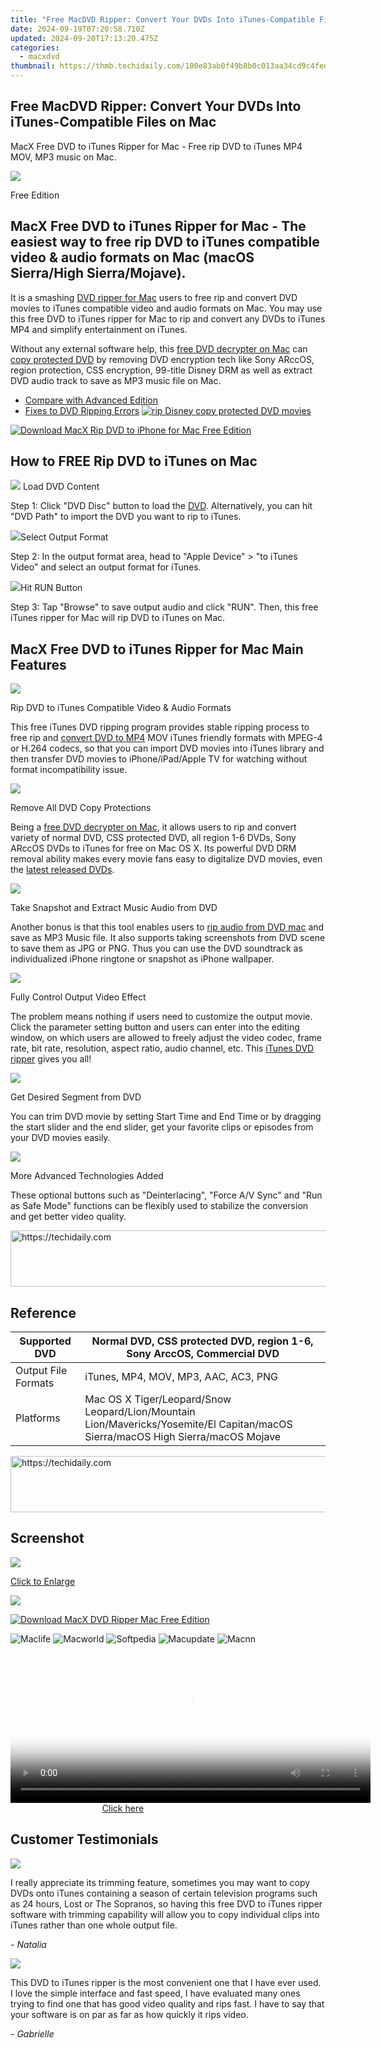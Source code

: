 ```yaml
---
title: "Free MacDVD Ripper: Convert Your DVDs Into iTunes-Compatible Files on Mac"
date: 2024-09-19T07:20:58.710Z
updated: 2024-09-20T17:13:20.475Z
categories:
  - macxdvd
thumbnail: https://thmb.techidaily.com/100e83ab0f49b8b0c013aa34cd9c4fedc9279802bcddc7e9335757b240d0c7a4.jpg
---
```


## Free MacDVD Ripper: Convert Your DVDs Into iTunes-Compatible Files on Mac

MacX Free DVD to iTunes Ripper for Mac \- Free rip DVD to iTunes MP4 MOV, MP3 music on Mac.

![](https://www.macxdvd.com/dvd-to-itunes-ripper-for-mac-free/../face/dvd-itunes-ripper.jpg) 

Free Edition

## MacX Free DVD to iTunes Ripper for Mac - The easiest way to **free rip DVD to iTunes** compatible video & audio formats on Mac (macOS Sierra/High Sierra/Mojave).

It is a smashing [DVD ripper for Mac](https://tools.techidaily.com/macxdvd/products/) users to free rip and convert DVD movies to iTunes compatible video and audio formats on Mac. You may use this free DVD to iTunes ripper for Mac to rip and convert any DVDs to iTunes MP4 and simplify entertainment on iTunes.

Without any external software help, this [free DVD decrypter on Mac](https://tools.techidaily.com/macxdvd/products/) can [copy protected DVD](https://tools.techidaily.com/macxdvd/products/) by removing DVD encryption tech like Sony ARccOS, region protection, CSS encryption, 99-title Disney DRM as well as extract DVD audio track to save as MP3 music file on Mac.

* [Compare with Advanced Edition](https://tools.techidaily.com/macxdvd/products/)
* [Fixes to DVD Ripping Errors](https://tools.techidaily.com/macxdvd/products/)
[![rip Disney copy protected DVD movies](https://www.macxdvd.com/dvd-to-itunes-ripper-for-mac-free/../image/macxdvdpro-banner-mini.jpg)](https://tools.techidaily.com/macxdvd/products/) 

[![Download MacX Rip DVD to iPhone for Mac Free Edition](https://www.macxdvd.com/dvd-to-itunes-ripper-for-mac-free/../image/bottom-download-big.jpg)](https://www.macxdvd.com/download/macx-free-dvd-to-itunes-ripper-for-mac.dmg) 

## How to FREE Rip DVD to iTunes on Mac

![](https://www.macxdvd.com/dvd-to-itunes-ripper-for-mac-free/../i-pic/1.png) Load DVD Content 

Step 1: Click "DVD Disc" button to load the [DVD](https://tools.techidaily.com/macxdvd/products/). Alternatively, you can hit "DVD Path" to import the DVD you want to rip to iTunes.

![](https://www.macxdvd.com/dvd-to-itunes-ripper-for-mac-free/../i-pic/2.png)Select Output Format 

Step 2: In the output format area, head to "Apple Device" > "to iTunes Video" and select an output format for iTunes.

![](https://www.macxdvd.com/dvd-to-itunes-ripper-for-mac-free/../i-pic/3.png)Hit RUN Button

Step 3: Tap "Browse" to save output audio and click "RUN". Then, this free iTunes ripper for Mac will rip DVD to iTunes on Mac. 

## MacX Free DVD to iTunes Ripper for Mac Main Features

![](https://www.macxdvd.com/dvd-to-itunes-ripper-for-mac-free/image/1.jpg) 

Rip DVD to iTunes Compatible Video & Audio Formats

This free iTunes DVD ripping program provides stable ripping process to free rip and [convert DVD to MP4](https://tools.techidaily.com/macxdvd/products/) MOV iTunes friendly formats with MPEG-4 or H.264 codecs, so that you can import DVD movies into iTunes library and then transfer DVD movies to iPhone/iPad/Apple TV for watching without format incompatibility issue.

![](https://www.macxdvd.com/dvd-to-itunes-ripper-for-mac-free/image/2.jpg) 

Remove All DVD Copy Protections

Being a [free DVD decrypter on Mac](https://tools.techidaily.com/macxdvd/products/), it allows users to rip and convert variety of normal DVD, CSS protected DVD, all region 1-6 DVDs, Sony ARccOS DVDs to iTunes for free on Mac OS X. Its powerful DVD DRM removal ability makes every movie fans easy to digitalize DVD movies, even the [latest released DVDs](https://tools.techidaily.com/macxdvd/products/). 

![](https://www.macxdvd.com/dvd-to-itunes-ripper-for-mac-free/image/3.jpg) 

Take Snapshot and Extract Music Audio from DVD

Another bonus is that this tool enables users to [rip audio from DVD mac](https://tools.techidaily.com/macxdvd/products/) and save as MP3 Music file. It also supports taking screenshots from DVD scene to save them as JPG or PNG. Thus you can use the DVD soundtrack as individualized iPhone ringtone or snapshot as iPhone wallpaper.

![](https://www.macxdvd.com/dvd-to-itunes-ripper-for-mac-free/image/4.jpg) 

Fully Control Output Video Effect

The problem means nothing if users need to customize the output movie. Click the parameter setting button and users can enter into the editing window, on which users are allowed to freely adjust the video codec, frame rate, bit rate, resolution, aspect ratio, audio channel, etc. This [iTunes DVD ripper](https://tools.techidaily.com/macxdvd/products/) gives you all!

![](https://www.macxdvd.com/dvd-to-itunes-ripper-for-mac-free/image/5.jpg) 

Get Desired Segment from DVD

You can trim DVD movie by setting Start Time and End Time or by dragging the start slider and the end slider, get your favorite clips or episodes from your DVD movies easily.

![](https://www.macxdvd.com/dvd-to-itunes-ripper-for-mac-free/image/6.jpg) 

More Advanced Technologies Added

These optional buttons such as "Deinterlacing", "Force A/V Sync" and "Run as Safe Mode" functions can be flexibly used to stabilize the conversion and get better video quality.

<!-- affiliate ads begin -->
<a href="https://ephamedtechinc.pxf.io/c/5597632/2130529/26400" target="_top" id="2130529">
  <img src="//a.impactradius-go.com/display-ad/26400-2130529" border="0" alt="https://techidaily.com" width="728" height="90"/>
</a>
<img height="0" width="0" src="https://ephamedtechinc.pxf.io/i/5597632/2130529/26400" style="position:absolute;visibility:hidden;" border="0" />
<!-- affiliate ads end -->

## Reference

| Supported DVD       | Normal DVD, CSS protected DVD, region 1-6, Sony ArccOS, Commercial DVD                                                           |
| ------------------- | -------------------------------------------------------------------------------------------------------------------------------- |
| Output File Formats | iTunes, MP4, MOV, MP3, AAC, AC3, PNG                                                                                             |
| Platforms           | Mac OS X Tiger/Leopard/Snow Leopard/Lion/Mountain Lion/Mavericks/Yosemite/El Capitan/macOS Sierra/macOS High Sierra/macOS Mojave |

<!-- affiliate ads begin -->
<a href="https://appsumo.8odi.net/c/5597632/2105859/7443" target="_top" id="2105859">
  <img src="//a.impactradius-go.com/display-ad/7443-2105859" border="0" alt="https://techidaily.com" width="728" height="90"/>
</a>
<img height="0" width="0" src="https://appsumo.8odi.net/i/5597632/2105859/7443" style="position:absolute;visibility:hidden;" border="0" />
<!-- affiliate ads end -->

## Screenshot

![](https://www.macxdvd.com/dvd-to-itunes-ripper-for-mac-free/image/screenshot.jpg)

[Click to Enlarge](https://tools.techidaily.com/macxdvd/products/)

![](https://www.macxdvd.com/dvd-to-itunes-ripper-for-mac-free/image/screenshot_02.jpg) 

[![Download MacX DVD Ripper Mac Free Edition](https://www.macxdvd.com/dvd-to-itunes-ripper-for-mac-free/../image/bottom-download-big.jpg)](https://www.macxdvd.com/download/macx-free-dvd-to-itunes-ripper-for-mac.dmg)

![Maclife](https://www.macxdvd.com/dvd-to-itunes-ripper-for-mac-free/../i-pic/maclife.gif) ![Macworld](https://www.macxdvd.com/dvd-to-itunes-ripper-for-mac-free/../i-pic/macworld.gif) ![Softpedia](https://www.macxdvd.com/dvd-to-itunes-ripper-for-mac-free/../i-pic/softpedia.gif) ![Macupdate](https://www.macxdvd.com/dvd-to-itunes-ripper-for-mac-free/../i-pic/macupdate.gif) ![Macnn](https://www.macxdvd.com/dvd-to-itunes-ripper-for-mac-free/../i-pic/macnn.gif) 

<!-- affiliate ads begin -->
<span id="1982456">
					<video width="576" height="240" style="cursor:pointer"
           poster="//a.impactradius-go.com/display-clicktoplayimage/1982456.png"
           onclick="if(!this.playClicked){this.play();this.setAttribute('controls',true);this.playClicked=true;}">
	   <source src="//a.impactradius-go.com/display-ad/22993-1982456">
	   <img src="//a.impactradius-go.com/display-clicktoplayimage/1982456.png" style="border: none; height: 100%; width: 100%; object-fit: contain">
	</video>
	<div style="width:360px;text-align:center"><a href="javascript:window.open(decodeURIComponent('https%3A%2F%2Fhomestyler.sjv.io%2Fc%2F5597632%2F1982456%2F22993'), '_blank');void(0);">Click here</a></div>
</span>
<img height="0" width="0" src="https://imp.pxf.io/i/5597632/1982456/22993" style="position:absolute;visibility:hidden;" border="0" />
<!-- affiliate ads end -->

## Customer Testimonials

![](https://www.macxdvd.com/dvd-to-itunes-ripper-for-mac-free/../image/customer-ico.jpg) 

I really appreciate its trimming feature, sometimes you may want to copy DVDs onto iTunes containing a season of certain television programs such as 24 hours, Lost or The Sopranos, so having this free DVD to iTunes ripper software with trimming capability will allow you to copy individual clips into iTunes rather than one whole output file.

_\- Natalia_ 

![](https://www.macxdvd.com/dvd-to-itunes-ripper-for-mac-free/../image/customer-ico.jpg) 

This DVD to iTunes ripper is the most convenient one that I have ever used. I love the simple interface and fast speed, I have evaluated many ones trying to find one that has good video quality and rips fast. I have to say that your software is on par as far as how quickly it rips video.

_\- Gabrielle_

<ins class="adsbygoogle"
     style="display:block"
     data-ad-format="autorelaxed"
     data-ad-client="ca-pub-7571918770474297"
     data-ad-slot="1223367746"></ins>

<ins class="adsbygoogle"
     style="display:block"
     data-ad-client="ca-pub-7571918770474297"
     data-ad-slot="8358498916"
     data-ad-format="auto"
     data-full-width-responsive="true"></ins>




